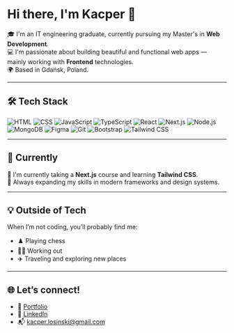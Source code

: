 # Hi there, I'm Kacper 👋

🎓 I'm an IT engineering graduate, currently pursuing my Master's in **Web Development**.  
💻 I'm passionate about building beautiful and functional web apps — mainly working with **Frontend** technologies.  
🌍 Based in Gdańsk, Poland.

---

## 🛠️ Tech Stack
![HTML](https://img.shields.io/badge/-HTML5-E34F26?style=flat-square&logo=html5&logoColor=white)
![CSS](https://img.shields.io/badge/-CSS3-1572B6?style=flat-square&logo=css3)
![JavaScript](https://img.shields.io/badge/-JavaScript-F7DF1E?style=flat-square&logo=javascript&logoColor=black)
![TypeScript](https://img.shields.io/badge/-TypeScript-3178C6?style=flat-square&logo=typescript&logoColor=white)
![React](https://img.shields.io/badge/-React-61DAFB?style=flat-square&logo=react&logoColor=black)
![Next.js](https://img.shields.io/badge/-Next.js-000000?style=flat-square&logo=nextdotjs)
![Node.js](https://img.shields.io/badge/-Node.js-339933?style=flat-square&logo=node.js&logoColor=white)
![MongoDB](https://img.shields.io/badge/-MongoDB-47A248?style=flat-square&logo=mongodb&logoColor=white)
![Figma](https://img.shields.io/badge/-Figma-333333?style=flat-square&logo=figma)
![Git](https://img.shields.io/badge/-Git-F05032?style=flat-square&logo=git&logoColor=white)
![Bootstrap](https://img.shields.io/badge/-Bootstrap-563D7C?style=flat-square&logo=bootstrap&logoColor=white)
![Tailwind CSS](https://img.shields.io/badge/-Tailwind%20CSS-38B2AC?style=flat-square&logo=tailwind-css&logoColor=white)


---

## 🚀 Currently
🔭 I'm currently taking a **Next.js** course and learning **Tailwind CSS**.  
🌱 Always expanding my skills in modern frameworks and design systems.

---

## 💡 Outside of Tech
When I’m not coding, you’ll probably find me:
- ♟️ Playing chess  
- 🏋️‍♂️ Working out  
- ✈️ Traveling and exploring new places  

---

## 🌐 Let’s connect!
- 🔗 [Portfolio](https://kacperlosinski.github.io/my-portfolio/)
- 💼 [LinkedIn](https://www.linkedin.com/in/kacper-%C5%82osi%C5%84ski-51997a243/)
- 📬 kacper.losinski@gmail.com

